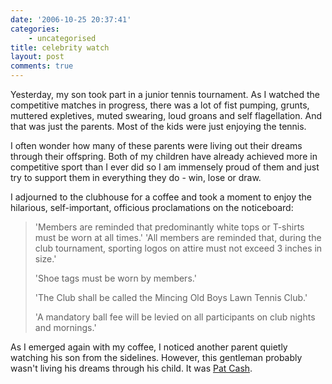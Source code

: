 ```yaml
---
date: '2006-10-25 20:37:41'
categories:
    - uncategorised
title: celebrity watch
layout: post
comments: true
---
```


Yesterday, my son took part in a junior tennis tournament. As I watched
the competitive matches in progress, there was a lot of fist pumping,
grunts, muttered expletives, muted swearing, loud groans and self
flagellation. And that was just the parents. Most of the kids were just
enjoying the tennis.

I often wonder how many of these parents were living out their dreams
through their offspring. Both of my children have already achieved more
in competitive sport than I ever did so I am immensely proud of them and
just try to support them in everything they do - win, lose or draw.

I adjourned to the clubhouse for a coffee and took a moment to enjoy the
hilarious, self-important, officious proclamations on the noticeboard:
> 'Members are reminded that predominantly white tops or T-shirts must
> be worn at all times.'
> 'All members are reminded that, during the club tournament, sporting
> logos on attire must not exceed 3 inches in size.'
>
> 'Shoe tags must be worn by members.'
>
> 'The Club shall be called the Mincing Old Boys Lawn Tennis Club.'
>
> 'A mandatory ball fee will be levied on all participants on club
> nights and mornings.'

As I emerged again with my coffee, I noticed another parent quietly
watching his son from the sidelines. However, this gentleman probably
wasn't living his dreams through his child. It was [Pat
Cash](http://www.patcash.co.uk/).
